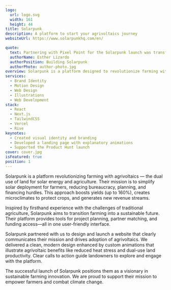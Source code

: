 ```yaml
---
logo:
  url: logo.svg
  width: 161
  height: 44
title: Solarpunk
description: A platform to start your agrivoltaics journey
websiteUrl: https://www.solarpunkhq.com/en/

quote:
  text: Partnering with Pixel Point for the Solarpunk launch was transformative. Their team brought expertise, creativity, and an impressive attention to detail to every phase. They truly understood our vision, iterated thoughtfully, and delivered a result that embodies Solarpunk's mission and values. The final website exceeded our expectations—a fantastic experience from start to finish!
  authorName: Esther Lizardo
  authorPosition: Building Solarpunk
  authorPhoto: author-photo.jpg
overview: Solarpunk is a platform designed to revolutionize farming with agrivoltaics—the dual use of land for solar energy and agriculture. By simplifying the deployment of solar projects, Solarpunk helps farmers increase yields, generate additional income, and combat climate change.
services:
  - Brand Identity
  - Motion Design
  - Web Design
  - Illustrations
  - Web Development
stack:
  - React
  - Next.js
  - TailwindCSS
  - Vercel
  - Rive
keynotes:
  - Created visual identity and branding
  - Developed a landing page with explanatory animations
  - Supported the Product Hunt launch
cover: cover.jpg
isFeatured: true
position: 1
---
```


Solarpunk is a platform revolutionizing farming with agrivoltaics — the dual use of land for solar energy and agriculture. Their mission is to simplify solar deployment for farmers, reducing bureaucracy, planning, and financing hurdles. This approach boosts yields (up to 160%), creates microclimates to protect crops, and generates new revenue streams.

Inspired by firsthand experience with the challenges of traditional agriculture, Solarpunk aims to transition farming into a sustainable future. Their platform provides tools for project planning, partner matching, and funding access—all in one user-friendly interface.

Solarpunk partnered with us to design and launch a website that clearly communicates their mission and drives adoption of agrivoltaics. We delivered a clean, modern design enhanced by custom animations that illustrate agrivoltaic benefits like reduced heat stress and dual-use land productivity. Clear calls to action guide landowners to explore and engage with the platform.

The successful launch of Solarpunk positions them as a visionary in sustainable farming innovation. We are proud to support their mission to empower farmers and combat climate change.
